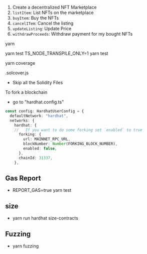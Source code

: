 1. Create a decentralized NFT Marketplace
1. `listItem`: List NFTs on the marketplace
1. `buyItem`: Buy the NFTs
1. `cancelITem`: Cancel the listing
1. `updateListing`: Update Price
1. `withdrawProceeds`: Withdraw payment for my bought NFTs




yarn

yarn test
TS_NODE_TRANSPILE_ONLY=1 yarn test      

yarn coverage


.solcover.js
 - Skip all the Solidity Files


To fork a blockchain
- go to "hardhat.config.ts"

```typescript
const config: HardhatUserConfig = {
  defaultNetwork: "hardhat",
  networks: {
    hardhat: {
    //   If you want to do some forking set `enabled` to true
      forking: {
        url: MAINNET_RPC_URL,
        blockNumber: Number(FORKING_BLOCK_NUMBER),
        enabled: false,
      },
      chainId: 31337,
    },
```

## Gas Report
- REPORT_GAS=true yarn test

## size
- yarn run hardhat size-contracts


## Fuzzing
- yarn fuzzing